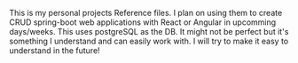 This is my personal projects Reference files. I plan on using them to create CRUD spring-boot web applications with React or Angular in upcomming days/weeks. 
This uses postgreSQL as the DB. 
It might not be perfect but it's something I understand and can easily work with. 
I will try to make it easy to understand in the future!

